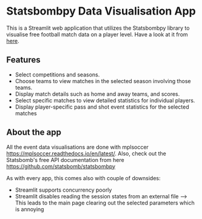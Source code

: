 # Statsbombpy Data Visualisation App

This is a Streamlit web application that utilizes the Statsbombpy library to visualise free football match data on a player level. Have a look at it from [here](https://footballdataapp-qlywqyjvf3pfbxfefmi4wn.streamlit.app/).

## Features

- Select competitions and seasons.
- Choose teams to view matches in the selected season involving those teams.
- Display match details such as home and away teams, and scores.
- Select specific matches to view detailed statistics for individual players.
- Display player-specific pass and shot event statistics for the selected matches



## About the app

All the event data visualisations are done with mplsoccer https://mplsoccer.readthedocs.io/en/latest/. Also, check out the Statsbomb's free API documentation from here https://github.com/statsbomb/statsbombpy

As with every app, this comes also with couple of downsides:
- Streamlit supports concurrency poorly
- Streamlit disables reading the session states from an external file --> This leads to the main page clearing out the selected parameters which is annoying

  
  


